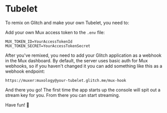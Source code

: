 # Tubelet

To remix on Glitch and make your own Tubelet, you need to:

Add your own Mux access token to the `.env` file:

```
MUX_TOKEN_ID=YourAccessTokenId
MUX_TOKEN_SECRET=YourAccessTokenSecret
```

After you've remixed, you need to add your Glitch application as a webhook in the Mux dashboard. By default, the server uses basic auth for Mux webhooks, so if you haven't changed it you can add something like this as a webhook endpoint:

```
https://muxer:muxology@your-tubelet.glitch.me/mux-hook
```

And there you go! The first time the app starts up the console will spit out a stream key for you. From there you can start streaming.

Have fun! 🤘
